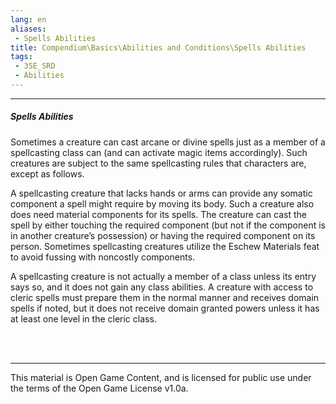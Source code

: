 ```yaml
---
lang: en
aliases:
 - Spells Abilities
title: Compendium\Basics\Abilities and Conditions\Spells Abilities
tags: 
 - 35E_SRD
 - Abilities
---
```


---
##### Spells Abilities

Sometimes a creature can cast arcane or divine spells just as a member of a spellcasting class can (and can activate magic items accordingly). Such creatures are subject to the same spellcasting rules that characters are, except as follows.

A spellcasting creature that lacks hands or arms can provide any somatic component a spell might require by moving its body. Such a creature also does need material components for its spells. The creature can cast the spell by either touching the required component (but not if the component is in another creature’s possession) or having the required component on its person. Sometimes spellcasting creatures utilize the Eschew Materials feat to avoid fussing with noncostly components.

A spellcasting creature is not actually a member of a class unless its entry says so, and it does not gain any class abilities. A creature with access to cleric spells must prepare them in the normal manner and receives domain spells if noted, but it does not receive domain granted powers unless it has at least one level in the cleric class.

<br><br>



---



This material is Open Game Content, and is licensed for public use under the terms of the Open Game License v1.0a.

